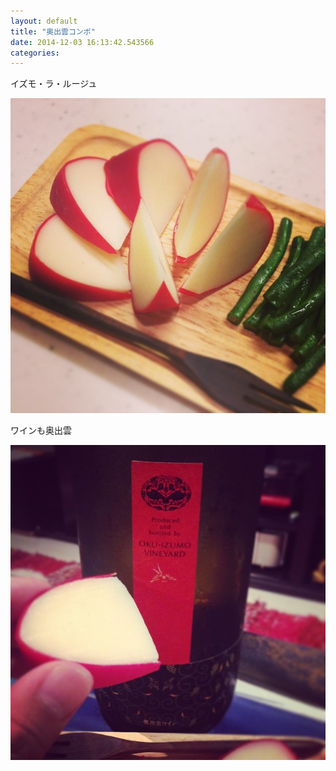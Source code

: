 ```yaml
---
layout: default
title: "奥出雲コンボ"
date: 2014-12-03 16:13:42.543566
categories: 
---
```


イズモ・ラ・ルージュ

![イズモ・ラ・ルージュ](/assets/images/201408/10623904_499835960160754_605204438_n.jpg)

ワインも奥出雲

![ワインも奥出雲](/assets/images/201408/10576079_626381844125765_858311897_n.jpg)


